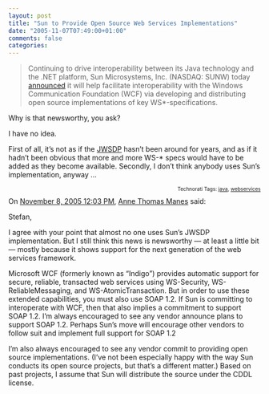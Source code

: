 ```yaml
---
layout: post
title: "Sun to Provide Open Source Web Services Implementations"
date: "2005-11-07T07:49:00+01:00"
comments: false
categories: 
---
```


<blockquote>
<p>Continuing to drive interoperability between its Java technology and the .NET platform, Sun Microsystems, Inc. (NASDAQ: SUNW) today <a href="http://www.sun.com/smi/Press/sunflash/2005-11/sunflash.20051104.1.html">announced</a> it will help facilitate interoperability with the Windows Communication Foundation (WCF) via developing and distributing open source implementations of key WS*-specifications. </p>
</blockquote>

<p>Why is that newsworthy, you ask? </p>

<p>I have no idea. </p>

<p>First of all, it&#8217;s not as if the <a href="http://java.sun.com/webservices/jwsdp/index.jsp">JWSDP</a> hasn&#8217;t been around for years, and as if it hadn&#8217;t been obvious that more and more WS-* specs would have to be added as they become available. Secondly, I don&#8217;t think anybody uses Sun&#8217;s implementation, anyway &#8230;
<!-- technorati tags start -->
</p><p style="text-align:right;font-size:10px;">Technorati Tags: <a href="http://www.technorati.com/tag/java" rel="tag">java</a>, <a href="http://www.technorati.com/tag/webservices" rel="tag">webservices</a></p><!-- technorati tags end -->

<section class="comments">

<div class="comment" id="comment-710">
On <a href="#comment-710" title="Permalink to this comment">November  8, 2005 12:03 PM</a>, <a href="http://atmanes.blogspot.com" title="http://atmanes.blogspot.com" rel="nofollow">Anne Thomas Manes</a>
said:
<p>Stefan, </p>

<p>I agree with your point that almost no one uses Sun&#8217;s JWSDP implementation. But I still think this news is newsworthy &#8212; at least a little bit &#8212; mostly because it shows support for the next generation of the web services framework.</p>

<p>Microsoft WCF (formerly known as &#8220;Indigo&#8221;) provides automatic support for secure, reliable, transacted web services using WS-Security, WS-ReliableMessaging, and WS-AtomicTransaction. But in order to use these extended capabilities, you must also use SOAP 1.2. If Sun is committing to interoperate with WCF, then that also implies a commitment to support SOAP 1.2. I&#8217;m always encouraged to see any vendor announce plans to support SOAP 1.2. Perhaps Sun&#8217;s move will encourage other vendors to follow suit and implement full support for SOAP 1.2</p>

<p>I&#8217;m also always encouraged to see any vendor commit to providing open source implementations. (I&#8217;ve not been especially happy with the way Sun conducts its open source projects, but that&#8217;s a different matter.) Based on past projects, I assume that Sun will distribute the source under the CDDL license.</p>


</section>

